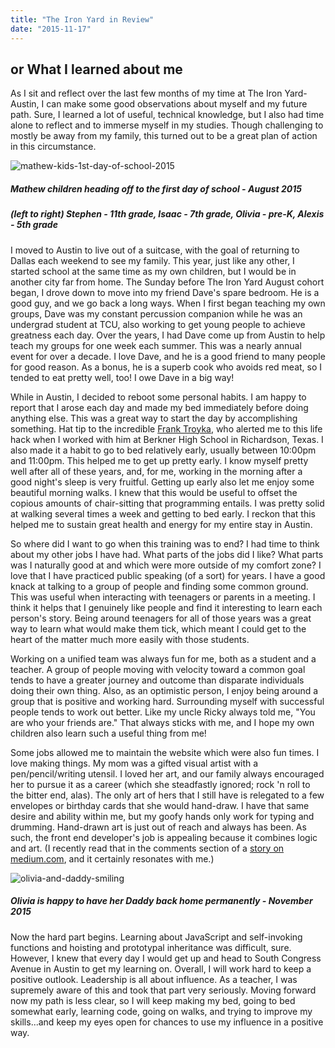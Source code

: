 ```yaml
---
title: "The Iron Yard in Review"
date: "2015-11-17"
---
```


## or What I learned about me

As I sit and reflect over the last few months of my time at The Iron Yard-Austin, I can make some good observations about myself and my future path. Sure, I learned a lot of useful, technical knowledge, but I also had time alone to reflect and to immerse myself in my studies. Though challenging to mostly be away from my family, this turned out to be a great plan of action in this circumstance.

![mathew-kids-1st-day-of-school-2015](https://res.cloudinary.com/drumsensei/image/upload/e_vibrance:20/v1515862398/first-day-of-school-2015_uornxk.jpg)

##### Mathew children heading off to the first day of school - August 2015

##### (left to right) Stephen - 11th grade, Isaac - 7th grade, Olivia - pre-K, Alexis - 5th grade

I moved to Austin to live out of a suitcase, with the goal of returning to Dallas each weekend to see my family. This year, just like any other, I started school at the same time as my own children, but I would be in another city far from home. The Sunday before The Iron Yard August cohort began, I drove down to move into my friend Dave's spare bedroom. He is a good guy, and we go back a long ways. When I first began teaching my own groups, Dave was my constant percussion companion while he was an undergrad student at TCU, also working to get young people to achieve greatness each day. Over the years, I had Dave come up from Austin to help teach my groups for one week each summer. This was a nearly annual event for over a decade. I love Dave, and he is a good friend to many people for good reason. As a bonus, he is a superb cook who avoids red meat, so I tended to eat pretty well, too! I owe Dave in a big way!

While in Austin, I decided to reboot some personal habits. I am happy to report that I arose each day and made my bed immediately before doing anything else. This was a great way to start the day by accomplishing something. Hat tip to the incredible [Frank Troyka](https://healthblog.dallasnews.com/2012/08/more-on-gratitude-from-band-director-frank-troyka-of-berkner-high-school.html/), who alerted me to this life hack when I worked with him at Berkner High School in Richardson, Texas. I also made it a habit to go to bed relatively early, usually between 10:00pm and 11:00pm. This helped me to get up pretty early. I know myself pretty well after all of these years, and, for me, working in the morning after a good night's sleep is very fruitful. Getting up early also let me enjoy some beautiful morning walks. I knew that this would be useful to offset the copious amounts of chair-sitting that programming entails. I was pretty solid at walking several times a week and getting to bed early. I reckon that this helped me to sustain great health and energy for my entire stay in Austin.

So where did I want to go when this training was to end? I had time to think about my other jobs I have had. What parts of the jobs did I like? What parts was I naturally good at and which were more outside of my comfort zone? I love that I have practiced public speaking (of a sort) for years. I have a good knack at talking to a group of people and finding some common ground. This was useful when interacting with teenagers or parents in a meeting. I think it helps that I genuinely like people and find it interesting to learn each person's story. Being around teenagers for all of those years was a great way to learn what would make them tick, which meant I could get to the heart of the matter much more easily with those students.

Working on a unified team was always fun for me, both as a student and a teacher. A group of people moving with velocity toward a common goal tends to have a greater journey and outcome than disparate individuals doing their own thing. Also, as an optimistic person, I enjoy being around a group that is positive and working hard. Surrounding myself with successful people tends to work out better. Like my uncle Ricky always told me, "You are who your friends are." That always sticks with me, and I hope my own children also learn such a useful thing from me!

Some jobs allowed me to maintain the website which were also fun times. I love making things. My mom was a gifted visual artist with a pen/pencil/writing utensil. I loved her art, and our family always encouraged her to pursue it as a career (which she steadfastly ignored; rock 'n roll to the bitter end, alas). The only art of hers that I still have is relegated to a few envelopes or birthday cards that she would hand-draw. I have that same desire and ability within me, but my goofy hands only work for typing and drumming. Hand-drawn art is just out of reach and always has been. As such, the front end developer's job is appealing because it combines logic and art. (I recently read that in the comments section of a [story on medium.com](https://medium.com/creative-business/why-is-it-so-hard-to-find-a-front-end-developer-cb92848a7c6f), and it certainly resonates with me.)

![olivia-and-daddy-smiling](https://res.cloudinary.com/drumsensei/image/upload/v1515862400/daddy-and-o-2015_ytikgn.jpg)

##### Olivia is happy to have her Daddy back home permanently - November 2015

Now the hard part begins. Learning about JavaScript and self-invoking functions and hoisting and prototypal inheritance was difficult, sure. However, I knew that every day I would get up and head to South Congress Avenue in Austin to get my learning on. Overall, I will work hard to keep a positive outlook. Leadership is all about influence. As a teacher, I was supremely aware of this and took that part very seriously. Moving forward now my path is less clear, so I will keep making my bed, going to bed somewhat early, learning code, going on walks, and trying to improve my skills...and keep my eyes open for chances to use my influence in a positive way.
